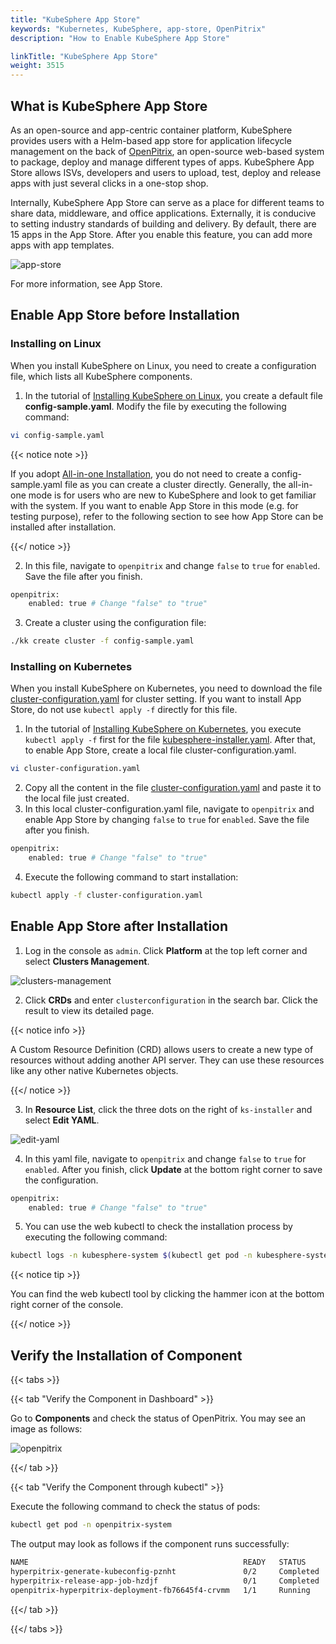 ```yaml
---
title: "KubeSphere App Store"
keywords: "Kubernetes, KubeSphere, app-store, OpenPitrix"
description: "How to Enable KubeSphere App Store"

linkTitle: "KubeSphere App Store"
weight: 3515
---
```


## What is KubeSphere App Store

As an open-source and app-centric container platform, KubeSphere provides users with a Helm-based app store for application lifecycle management on the back of [OpenPitrix](https://github.com/openpitrix/openpitrix), an open-source web-based system to package, deploy and manage different types of apps. KubeSphere App Store allows ISVs, developers and users to upload, test, deploy and release apps with just several clicks in a one-stop shop.

Internally, KubeSphere App Store can serve as a place for different teams to share data, middleware, and office applications. Externally, it is conducive to setting industry standards of building and delivery. By default, there are 15 apps in the App Store. After you enable this feature, you can add more apps with app templates.

![app-store](https://ap3.qingstor.com/kubesphere-website/docs/20200828170503.png)

For more information, see App Store.

## Enable App Store before Installation

### Installing on Linux

When you install KubeSphere on Linux, you need to create a configuration file, which lists all KubeSphere components.

1. In the tutorial of [Installing KubeSphere on Linux](https://kubesphere-v3.netlify.app/docs/installing-on-linux/introduction/multioverview/), you create a default file **config-sample.yaml**. Modify the file by executing the following command:

```bash
vi config-sample.yaml
```

{{< notice note >}}

If you adopt [All-in-one Installation](https://kubesphere-v3.netlify.app/docs/quick-start/all-in-one-on-linux/), you do not need to create a config-sample.yaml file as you can create a cluster directly. Generally, the all-in-one mode is for users who are new to KubeSphere and look to get familiar with the system. If you want to enable App Store in this mode (e.g. for testing purpose), refer to the following section to see how App Store can be installed after installation.

{{</ notice >}}

2. In this file, navigate to `openpitrix` and change `false` to `true` for `enabled`. Save the file after you finish.

```bash
openpitrix:
    enabled: true # Change "false" to "true"
```

3. Create a cluster using the configuration file:

```bash
./kk create cluster -f config-sample.yaml
```

### **Installing on Kubernetes**

When you install KubeSphere on Kubernetes, you need to download the file [cluster-configuration.yaml](https://raw.githubusercontent.com/kubesphere/ks-installer/v3.0.0/deploy/cluster-configuration.yaml) for cluster setting. If you want to install App Store, do not use `kubectl apply -f` directly for this file.

1. In the tutorial of [Installing KubeSphere on Kubernetes](https://kubesphere-v3.netlify.app/docs/installing-on-kubernetes/introduction/overview/), you execute `kubectl apply -f` first for the file [kubesphere-installer.yaml](https://raw.githubusercontent.com/kubesphere/ks-installer/v3.0.0/deploy/kubesphere-installer.yaml). After that, to enable App Store, create a local file cluster-configuration.yaml.

```bash
vi cluster-configuration.yaml
```

2. Copy all the content in the file [cluster-configuration.yaml](https://raw.githubusercontent.com/kubesphere/ks-installer/v3.0.0/deploy/cluster-configuration.yaml) and paste it to the local file just created.
3. In this local cluster-configuration.yaml file, navigate to `openpitrix` and enable App Store by changing `false` to `true` for `enabled`. Save the file after you finish.

```bash
openpitrix:
    enabled: true # Change "false" to "true"
```

4. Execute the following command to start installation:

```bash
kubectl apply -f cluster-configuration.yaml
```

## Enable App Store after Installation

1. Log in the console as `admin`. Click **Platform** at the top left corner and select **Clusters Management**.

![clusters-management](https://ap3.qingstor.com/kubesphere-website/docs/20200828111130.png)

2. Click **CRDs** and enter `clusterconfiguration` in the search bar. Click the result to view its detailed page.

{{< notice info >}}

A Custom Resource Definition (CRD) allows users to create a new type of resources without adding another API server. They can use these resources like any other native Kubernetes objects.

{{</ notice >}}

3. In **Resource List**, click the three dots on the right of `ks-installer` and select **Edit YAML**.

![edit-yaml](https://ap3.qingstor.com/kubesphere-website/docs/20200827182002.png)

4. In this yaml file, navigate to `openpitrix` and change `false` to `true` for `enabled`. After you finish, click **Update** at the bottom right corner to save the configuration.

```bash
openpitrix:
    enabled: true # Change "false" to "true"
```

5. You can use the web kubectl to check the installation process by executing the following command:

```bash
kubectl logs -n kubesphere-system $(kubectl get pod -n kubesphere-system -l app=ks-install -o jsonpath='{.items[0].metadata.name}') -f
```

{{< notice tip >}}

You can find the web kubectl tool by clicking the hammer icon at the bottom right corner of the console.

{{</ notice >}}

## Verify the Installation of Component

{{< tabs >}}

{{< tab "Verify the Component in Dashboard" >}}

Go to **Components** and check the status of OpenPitrix. You may see an image as follows:

![openpitrix](https://ap3.qingstor.com/kubesphere-website/docs/20200829124018.png)

{{</ tab >}}

{{< tab "Verify the Component through kubectl" >}}

Execute the following command to check the status of pods:

```bash
kubectl get pod -n openpitrix-system
```

The output may look as follows if the component runs successfully:

```bash
NAME                                                READY   STATUS      RESTARTS   AGE
hyperpitrix-generate-kubeconfig-pznht               0/2     Completed   0          1h6m
hyperpitrix-release-app-job-hzdjf                   0/1     Completed   0          1h6m
openpitrix-hyperpitrix-deployment-fb76645f4-crvmm   1/1     Running     0          1h6m
```

{{</ tab >}}

{{</ tabs >}}

